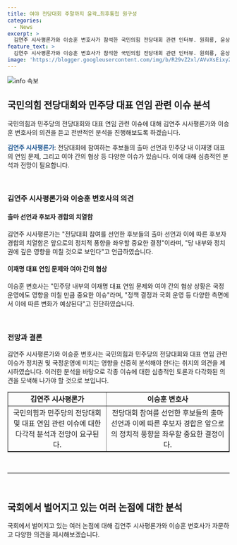 ```yaml
---
title: 여야 전당대회 주말까지 윤곽…최후통첩 원구성
categories:
  - News
excerpt: >
  김연주 시사평론가와 이승훈 변호사가 참석한 국민의힘 전당대회 관련 인터뷰. 원희룡, 윤상현의 출마선언, 이재명 대표 연임 전망, 민주당 법안 처리 속도전, 여야 협상 등 다양한 정치 이슈에 대한 토론 진행. 향후 전당대회 결과와 이재명 대표의 사퇴 시기, 국회 상임위원장 수용 문제 등 다양한 관점을 다루고 있음. 
feature_text: >
  김연주 시사평론가와 이승훈 변호사가 참석한 국민의힘 전당대회 관련 인터뷰. 원희룡, 윤상현의 출마선언, 이재명 대표 연임 전망, 민주당 법안 처리 속도전, 여야 협상 등 다양한 정치 이슈에 대한 토론 진행. 향후 전당대회 결과와 이재명 대표의 사퇴 시기, 국회 상임위원장 수용 문제 등 다양한 관점을 다루고 있음. 
image: 'https://blogger.googleusercontent.com/img/b/R29vZ2xl/AVvXsEixyZcFfHzMRdzZMjFBmAUKJYCLCGyLL1o632UiGVXcaFdKo_bkvkuCioo0uUKlGfBVcT3P84aROyZIXSBEx3Aw5nCQ3pTgDom1WDC4m8eifvWiAmWEEVb4x6G_l8C0QH225ldMjyaFvpxGEBGNO37VmDTDMHGhJPq73UglMfDca1-0aw/s1600/blogspot.png'
---
```


<p><img src="https://blogger.googleusercontent.com/img/b/R29vZ2xl/AVvXsEixyZcFfHzMRdzZMjFBmAUKJYCLCGyLL1o632UiGVXcaFdKo_bkvkuCioo0uUKlGfBVcT3P84aROyZIXSBEx3Aw5nCQ3pTgDom1WDC4m8eifvWiAmWEEVb4x6G_l8C0QH225ldMjyaFvpxGEBGNO37VmDTDMHGhJPq73UglMfDca1-0aw/s1600/blogspot.png" alt="info 속보" /></p>

<h2 data-ke-size="size26">국민의힘 전당대회와 민주당 대표 연임 관련 이슈 분석</h2>

<p>국민의힘과 민주당의 전당대회와 대표 연임 관련 이슈에 대해 김연주 시사평론가와 이승훈 변호사의 의견을 듣고 전반적인 분석을 진행해보도록 하겠습니다.</p>

<p data-ke-size="size16"><b><span style="color: #1a5490;">김연주 시사평론가</span></b>: 전당대회에 참여하는 후보들의 출마 선언과 민주당 내 이재명 대표의 연임 문제, 그리고 여야 간의 협상 등 다양한 이슈가 있습니다. 이에 대해 심층적인 분석과 전망이 필요합니다.</p>

<p data-ke-size="size16">&nbsp;</p>

<h3 data-ke-size="size24">김연주 시사평론가와 이승훈 변호사의 의견</h3>

<h4 data-ke-size="size22">출마 선언과 후보자 경합의 치열함</h4>

<p>김연주 시사평론가는 "전당대회 참여를 선언한 후보들의 출마 선언과 이에 따른 후보자 경합의 치열함은 앞으로의 정치적 풍향을 좌우할 중요한 결정"이라며, "당 내부와 정치권에 깊은 영향을 미칠 것으로 보인다"고 언급하였습니다.</p>

<h4 data-ke-size="size22">이재명 대표 연임 문제와 여야 간의 협상</h4>

<p>이승훈 변호사는 "민주당 내부의 이재명 대표 연임 문제와 여야 간의 협상 상황은 국정운영에도 영향을 미칠 만큼 중요한 이슈"라며, "정책 결정과 국회 운영 등 다양한 측면에서 이에 따른 변화가 예상된다"고 진단하였습니다.</p>

<p data-ke-size="size16">&nbsp;</p>

<h3 data-ke-size="size24">전망과 결론</h3>

<p>김연주 시사평론가와 이승훈 변호사는 국민의힘과 민주당의 전당대회와 대표 연임 관련 이슈가 정치권 및 국정운영에 미치는 영향을 신중히 분석해야 한다는 취지의 의견을 제시하였습니다. 이러한 분석을 바탕으로 각종 이슈에 대한 심층적인 토론과 다각화된 의견을 모색해 나가야 할 것으로 보입니다.</p>

<table style="width: 100%;" border="1">
<tbody>
<tr>
<td style="text-align: center; height: 17px;"><b>김연주 시사평론가</b></td>
<td style="text-align: center; height: 17px;"><b>이승훈 변호사</b></td>
</tr>
<tr>
<td style="text-align: center; height: 17px;">국민의힘과 민주당의 전당대회 및 대표 연임 관련 이슈에 대한 다각적 분석과 전망이 요구된다.</td>
<td style="text-align: center; height: 17px;">전당대회 참여를 선언한 후보들의 출마 선언과 이에 따른 후보자 경합은 앞으로의 정치적 풍향을 좌우할 중요한 결정이다.</td>
</tr>
</tbody>
</table>

<p data-ke-size="size16">&nbsp;</p>

<hr>

<p data-ke-size="size16">&nbsp;</p>

<h2 data-ke-size="size26">국회에서 벌어지고 있는 여러 논점에 대한 분석</h2>

<p>국회에서 벌어지고 있는 여러 논점에 대해 김연주 시사평론가와 이승훈 변호사가 자문하고 다양한 의견을 제시해보겠습니다.</p>


